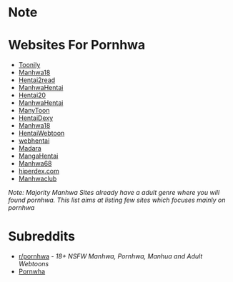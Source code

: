 # Note


# Websites For Pornhwa

* [Toonily](https://toonily.com/)
* [Manhwa18](https://manhwa18.net/)
* [Hentai2read](https://hentai2read.com)
* [ManhwaHentai](https://manhwahentai.me/)
* [Hentai20](https://hentai20.com/)
* [ManhwaHentai](https://mangahentai.me/)
* [ManyToon](https://manytoon.com/)
* [HentaiDexy](https://hentaidexy.com/)
* [Manhwa18](https://manhwa18.cc/)
* [HentaiWebtoon](https://hentaiwebtoon.com/)
* [webhentai](https://webhentai.net/)
* [Madara](https://hentaimanhwa.org/)
* [MangaHentai](https://mangahentai.me/)
* [Manhwa68](https://manhwa68.com/)
* [hiperdex.com](https://hiperdex.com/)
* [Manhwaclub](https://manhwa.club/en/)

*Note: Majority Manhwa Sites already have a adult genre where you will found pornhwa. This list aims at listing few sites which focuses mainly on pornhwa*



# Subreddits

* [r/pornhwa](https://www.reddit.com/r/pornhwa) - *18+ NSFW Manhwa, Pornhwa, Manhua and Adult Webtoons*
* [Pornwha](https://www.reddit.com/r/Pornwha)
